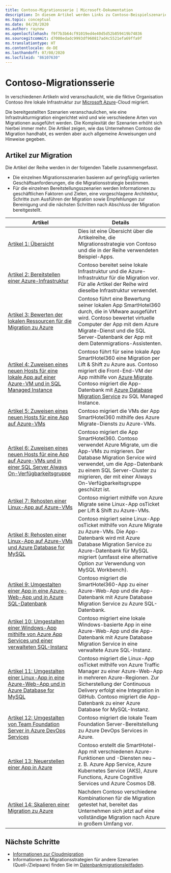 ```yaml
---
title: Contoso-Migrationsserie | Microsoft-Dokumentation
description: In diesem Artikel werden Links zu Contoso-Beispielszenarien für die Migration zu Azure bereitgestellt.
ms.topic: conceptual
ms.date: 04/20/2020
ms.author: raynew
ms.openlocfilehash: f9f7b3b64cf91019ed4e40d5d52b859419b74836
ms.sourcegitcommit: d7008edadc9993df960817ad4c5521efa69ffa9f
ms.translationtype: HT
ms.contentlocale: de-DE
ms.lasthandoff: 07/08/2020
ms.locfileid: "86107630"
---
```

# <a name="contoso-migration-series"></a>Contoso-Migrationsserie


In verschiedenen Artikeln wird veranschaulicht, wie die fiktive Organisation Contoso ihre lokale Infrastruktur zur [Microsoft Azure](https://azure.microsoft.com/overview/what-is-azure/)-Cloud migriert. 

Die bereitgestellten Szenarien veranschaulichen, wie eine Infrastrukturmigration eingerichtet wird und wie verschiedene Arten von Migrationen ausgeführt werden. Die Komplexität der Szenarien erhöht sich hierbei immer mehr. Die Artikel zeigen, wie das Unternehmen Contoso die Migration handhabt, es werden aber auch allgemeine Anweisungen und Hinweise gegeben.

## <a name="migration-articles"></a>Artikel zur Migration

Die Artikel der Reihe werden in der folgenden Tabelle zusammengefasst.  

- Die einzelnen Migrationsszenarien basieren auf geringfügig variierten Geschäftsanforderungen, die die Migrationsstrategie bestimmen.
- Für die einzelnen Bereitstellungsszenarien werden Informationen zu geschäftlichen Faktoren und Zielen, eine vorgeschlagene Architektur, Schritte zum Ausführen der Migration sowie Empfehlungen zur Bereinigung und die nächsten Schritten nach Abschluss der Migration bereitgestellt.


**Artikel** | **Details** 
--- | --- 
[Artikel 1: Übersicht](/azure/architecture/cloud-adoption/migrate/azure-best-practices/contoso-migration-overview) | Dies ist eine Übersicht über die Artikelreihe, die Migrationsstrategie von Contoso und die in der Reihe verwendeten Beispiel-Apps. 
[Artikel 2: Bereitstellen einer Azure-Infrastruktur](/azure/architecture/cloud-adoption/migrate/azure-best-practices/contoso-migration-infrastructure) | Contoso bereitet seine lokale Infrastruktur und die Azure-Infrastruktur für die Migration vor. Für alle Artikel der Reihe wird dieselbe Infrastruktur verwendet. 
[Artikel 3: Bewerten der lokalen Ressourcen für die Migration zu Azure](/azure/cloud-adoption-framework/migrate/azure-migration-guide/assess?tabs=Tools)  | Contoso führt eine Bewertung seiner lokalen App SmartHotel360 durch, die in VMware ausgeführt wird. Contoso bewertet virtuelle Computer der App mit dem Azure Migrate-Dienst und die SQL Server-Datenbank der App mit dem Datenmigrations-Assistenten.
[Artikel 4: Zuweisen eines neuen Hosts für eine lokale App auf einer Azure-VM und in SQL Managed Instance](/azure/architecture/cloud-adoption/migrate/azure-best-practices/contoso-migration-rehost-vm-sql-managed-instance) | Contoso führt für seine lokale App SmartHotel360 eine Migration per Lift & Shift zu Azure aus. Contoso migriert die Front-End-VM der App mithilfe von [Azure Migrate](./migrate-services-overview.md). Contoso migriert die App-Datenbank mit [Azure Database Migration Service](../dms/dms-overview.md) zu SQL Managed Instance.
[Artikel 5: Zuweisen eines neuen Hosts für eine App auf Azure-VMs](/azure/architecture/cloud-adoption/migrate/azure-best-practices/contoso-migration-rehost-vm) | Contoso migriert die VMs der App SmartHotel360 mithilfe des Azure Migrate-Diensts zu Azure-VMs. 
[Artikel 6: Zuweisen eines neuen Hosts für eine App auf Azure-VMs und in einer SQL Server Always On-Verfügbarkeitsgruppe](/azure/architecture/cloud-adoption/migrate/azure-best-practices/contoso-migration-rehost-vm-sql-ag) | Contoso migriert die App SmartHotel360. Contoso verwendet Azure Migrate, um die App-VMs zu migrieren. Der Database Migration Service wird verwendet, um die App-Datenbank zu einem SQL Server-Cluster zu migrieren, der mit einer Always On-Verfügbarkeitsgruppe geschützt ist. 
[Artikel 7: Rehosten einer Linux-App auf Azure-VMs](/azure/architecture/cloud-adoption/migrate/azure-best-practices/contoso-migration-rehost-linux-vm) | Contoso migriert mithilfe von Azure Migrate seine Linux-App osTicket per Lift & Shift zu Azure-VMs.
[Artikel 8: Rehosten einer Linux-App auf Azure-VMs und Azure Database for MySQL](/azure/architecture/cloud-adoption/migrate/azure-best-practices/contoso-migration-rehost-linux-vm-mysql) | Contoso migriert seine Linux-App osTicket mithilfe von Azure Migrate zu Azure-VMs. Die App-Datenbank wird mit Azure Database Migration Service zu Azure-Datenbank für MySQL migriert (umfasst eine alternative Option zur Verwendung von MySQL Workbench).
[Artikel 9: Umgestalten einer App in eine Azure-Web-App und in Azure SQL-Datenbank](/azure/architecture/cloud-adoption/migrate/azure-best-practices/contoso-migration-refactor-web-app-sql) | Contoso migriert die SmartHotel360-App zu einer Azure-Web-App und die App-Datenbank mit Azure Database Migration Service zu Azure SQL-Datenbank.
[Artikel 10: Umgestalten einer Windows-App mithilfe von Azure App Services und einer verwalteten SQL-Instanz](/azure/cloud-adoption-framework/migrate/azure-best-practices/contoso-migration-refactor-web-app-sql-managed-instance) | Contoso migriert eine lokale Windows-basierte App in eine Azure-Web-App und die App-Datenbank mit Azure Database Migration Service in eine verwaltete Azure SQL-Instanz.
[Artikel 11: Umgestalten einer Linux-App in eine Azure-Web-App und in Azure Database for MySQL](/azure/architecture/cloud-adoption/migrate/azure-best-practices/contoso-migration-refactor-linux-app-service-mysql) | Contoso migriert die Linux-App osTicket mithilfe von Azure Traffic Manager zu einer Azure-Web-App in mehreren Azure-Regionen. Zur Sicherstellung der Continuous Delivery erfolgt eine Integration in GitHub. Contoso migriert die App-Datenbank zu einer Azure Database for MySQL-Instanz. 
[Artikel 12: Umgestalten von Team Foundation Server in Azure DevOps Services](/azure/architecture/cloud-adoption/migrate/azure-best-practices/contoso-migration-tfs-vsts) | Contoso migriert die lokale Team Foundation Server-Bereitstellung zu Azure DevOps Services in Azure.
[Artikel 13: Neuerstellen einer App in Azure](/azure/architecture/cloud-adoption/migrate/azure-best-practices/contoso-migration-rebuild) | Contoso erstellt die SmartHotel-App mit verschiedenen Azure-Funktionen und -Diensten neu – z. B. Azure App Service, Azure Kubernetes Service (AKS), Azure Functions, Azure Cognitive Services und Azure Cosmos DB.
[Artikel 14: Skalieren einer Migration zu Azure](/azure/architecture/cloud-adoption/migrate/azure-best-practices/contoso-migration-scale) | Nachdem Contoso verschiedene Kombinationen für die Migration getestet hat, bereitet das Unternehmen sich jetzt auf eine vollständige Migration nach Azure in großem Umfang vor.



## <a name="next-steps"></a>Nächste Schritte

- [Informationen zur Cloudmigration](/azure/architecture/cloud-adoption/migrate/)
- Informationen zu Migrationsstrategien für andere Szenarien (Quell-/Zielpaare) finden Sie im [Datenbankmigrationsleitfaden](https://datamigration.microsoft.com/).
